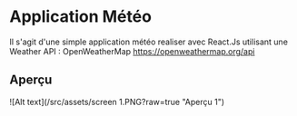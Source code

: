 # Application Météo
Il s'agit d'une simple application météo realiser avec React.Js utilisant une Weather API : OpenWeatherMap https://openweathermap.org/api

## Aperçu

![Alt text](/src/assets/screen 1.PNG?raw=true "Aperçu 1")
